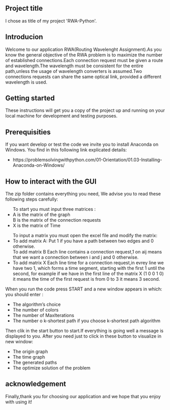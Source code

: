 ## Project title
I chose as title of my project 'RWA-Python'.

## Introducion
<p> Welcome to our application RWA(Routing Wavelenght Assignment).As you know the general objective of the RWA problem is to maximize
the number of established connections.Each connection request must be given a route and wavelength.The wavelength must be consistent for the entire path,unless the usage of wavelength converters is assumed.Two connections requests can share the same optical link, 
provided a different wavelength is used.
</p>

## Getting started
<p>
These instructions will get you a copy of the project up and running on your local machine for development and testing purposes.
</p>

## Prerequisities
<p>
If you want develop or test the code we invite you to install Anaconda 
on Windows. You find in this following link explicated details:
</p>
<ul>
<li>
https://problemsolvingwithpython.com/01-Orientation/01.03-Installing-Anaconda-on-Windows/
</li>
</ul>

## How to interact with the GUI
<p>The zip folder contains everything you need,
We advise you to read these following steps carefully:
</p>
<ul>
<th>
To start you must input three matrices : 
</th>
<li>
A is the matrix of the graph
</li>
B is the matrix of the connection requests
<li>
X is the matrix of Time
</li>
</ul>
<ul>
<th>
To input a matrix you must open the excel file and modify the matrix:
</th>
<li>
To add matrix A: 
Put 1 if you have a path between two edges and 0 otherwise.
</li>
To add matrix B 
Each line contains a connection request,1 on aij means that we want a connection between i and j and 0 otherwise.
<li>
To add matrix X
Each line time for a connection request,in evrey line we have two 1,
which forms a time segment, starting with the first 1 until the second, 
for example if we have in the first line of the matrix X (1 0 0 1 0) 
it means the time of the first request is from 0 to 3 it means 3 second.
</li>
</ul>
<p>When you run the code press START and a new window appears in which:
you should enter :</p>
<ul>
<li>
The algorithm’s choice
</li>
<li>
The number of colors
</li>
<li>
The number of MaxIterations
</li>
<li>
The number o k-shortest path if you choose k-shortest path algorithm
</li>
</ul>
<p>
Then clik in the start button to start.If everything is going well a message is displayed to you.
After you need just to click in these button to visualize in new window:
</p>
<ul>
<li>The origin graph</li>
<li>The time graph</li>
<li>The generated paths</li>
<li>The optimize solution of the problem</li>
</ul>

## acknowledgement
<p>Finally,thank you for choosing our application and we hope that you enjoy with using it!</p>
